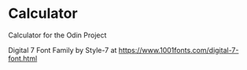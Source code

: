 # Calculator

Calculator for the Odin Project

Digital 7 Font Family by Style-7 at https://www.1001fonts.com/digital-7-font.html